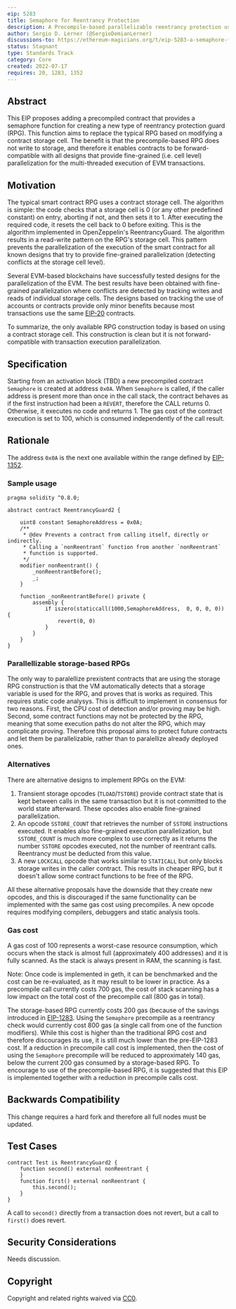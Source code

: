 ```yaml
---
eip: 5283
title: Semaphore for Reentrancy Protection
description: A Precompile-based parallelizable reentrancy protection using the call stack
author: Sergio D. Lerner (@SergioDemianLerner)
discussions-to: https://ethereum-magicians.org/t/eip-5283-a-semaphore-for-parallelizable-reentrancy-protection/10236
status: Stagnant
type: Standards Track
category: Core
created: 2022-07-17
requires: 20, 1283, 1352
---
```


## Abstract

This EIP proposes adding a precompiled contract that provides a semaphore function for creating a new type of reentrancy protection guard (RPG). This function aims to replace the typical RPG based on modifying a contract storage cell. The benefit is that the precompile-based RPG does not write to storage, and therefore it enables contracts to be forward-compatible with all designs that provide fine-grained (i.e. cell level) parallelization for the multi-threaded execution of EVM transactions. 

## Motivation

The typical smart contract RPG uses a contract storage cell. The algorithm is simple: the code checks that a storage cell is 0 (or any other predefined constant) on entry, aborting if not, and then sets it to 1. After executing the required code, it resets the cell back to 0 before exiting. This is the algorithm implemented in OpenZeppelin's ReentrancyGuard. The algorithm results in a read-write pattern on the RPG's storage cell. This pattern prevents the parallelization of the execution of the smart contract for all known designs that try to provide fine-grained parallelization (detecting conflicts at the storage cell level). 

Several EVM-based blockchains have successfully tested designs for the parallelization of the EVM. The best results have been obtained with fine-grained parallelization where conflicts are detected by tracking writes and reads of individual storage cells. The designs based on tracking the use of accounts or contracts provide only minor benefits because most transactions use the same [EIP-20](https://eips.fyi/20) contracts.

To summarize, the only available RPG construction today is based on using a contract storage cell. This construction is clean but it is not forward-compatible with transaction execution parallelization.

## Specification

Starting from an activation block (TBD) a new precompiled contract `Semaphore` is created at address `0x0A`. When `Semaphore` is called, if the caller address is present more than once in the call stack, the contract behaves as if the first instruction had been a `REVERT`, therefore the CALL returns 0. Otherwise, it executes no code and returns 1. The gas cost of the contract execution is set to 100, which is consumed independently of the call result.

## Rationale

The address `0x0A` is the next one available within the range defined by [EIP-1352](./eip-1352).

### Sample usage

```solidity
pragma solidity ^0.8.0;

abstract contract ReentrancyGuard2 {

    uint8 constant SemaphoreAddress = 0x0A;
    /**
     * @dev Prevents a contract from calling itself, directly or indirectly.
     * Calling a `nonReentrant` function from another `nonReentrant`
     * function is supported.      
     */
    modifier nonReentrant() {
        _nonReentrantBefore();
        _;
    }

    function _nonReentrantBefore() private {
    	assembly {
            if iszero(staticcall(1000,SemaphoreAddress,  0, 0, 0, 0)) {
                revert(0, 0)
            }
        }
    }
}
```

### Parallellizable storage-based RPGs
 
The only way to paralellize prexistent contracts that are using the storage RPG construction is that the VM automatically detects that a storage variable is used for the RPG, and proves that is works as required. This requires static code analysys. This is difficult to implement in consensus for two reasons. First, the CPU cost of detection and/or proving may be high. Second, some contract functions may not be protected by the RPG, meaning that some execution paths do not alter the RPG, which may complicate proving. Therefore this proposal aims to protect future contracts and let them be parallelizable, rather than to paralellize already deployed ones.

### Alternatives

There are alternative designs to implement RPGs on the EVM:

1. Transient storage opcodes (`TLOAD`/`TSTORE`) provide contract state that is kept between calls in the same transaction but it is not committed to the world state afterward. These opcodes also enable fine-grained parallelization. 
2. An opcode `SSTORE_COUNT` that retrieves the number of `SSTORE` instructions executed. It enables also fine-grained execution parallelization, but `SSTORE_COUNT` is much more complex to use correctly as it returns the number `SSTORE` opcodes executed, not the number of reentrant calls. Reentrancy must be deducted from this value.
3. A new `LOCKCALL` opcode that works similar to `STATICALL` but only blocks storage writes in the caller contract. This results in cheaper RPG, but it doesn't allow some contract functions to be free of the RPG.

All these alternative proposals have the downside that they create new opcodes, and this is discouraged if the same functionality can be implemented with the same gas cost using precompiles. A new opcode requires modifying compilers, debuggers and static analysis tools.

### Gas cost

A gas cost of 100 represents a worst-case resource consumption, which occurs when the stack is almost full (approximately 400 addresses) and it is fully scanned. As the stack is always present in RAM, the scanning is fast.

Note: Once code is implemented in geth, it can be benchmarked and the cost can be re-evaluated, as it may result to be lower in practice. As a precompile call currently costs 700 gas, the cost of stack scanning has a low impact on the total cost of the precompile call (800 gas in total).

The storage-based RPG currently costs 200 gas (because of the savings introduced in [EIP-1283](https://eips.fyi/1283). Using the `Semaphore` precompile as a reentrancy check would currently cost 800 gas (a single call from one of the function modifiers). While this cost is higher than the traditional RPG cost and therefore discourages its use, it is still much lower than the pre-EIP-1283 cost. If a reduction in precompile call cost is implemented, then the cost of using the `Semaphore` precompile will be reduced to approximately 140 gas, below the current 200 gas consumed by a storage-based RPG. To encourage to use of the precompile-based RPG, it is suggested that this EIP is implemented together with a reduction in precompile calls cost.

## Backwards Compatibility

This change requires a hard fork and therefore all full nodes must be updated.

## Test Cases

```solidity
contract Test is ReentrancyGuard2 {
    function second() external nonReentrant {
    }
    function first() external nonReentrant {
        this.second();
    }
}
```

A call to `second()` directly from a transaction does not revert, but a call to `first()` does revert.

## Security Considerations

Needs discussion.

## Copyright

Copyright and related rights waived via [CC0](/LICENSE.md).
